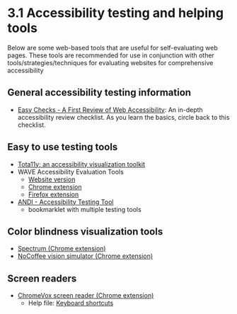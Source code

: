# 3.1 Accessibility testing and helping tools

Below are some web-based tools that are useful for self-evaluating web pages. These tools are recommended for use in conjunction with other tools/strategies/techniques for evaluating websites for comprehensive accessibility

## General accessibility testing information

* [Easy Checks - A First Review of Web Accessibility](https://www.w3.org/WAI/test-evaluate/preliminary/):  An in-depth accessibility review checklist. As you learn the basics, circle back to this checklist.

## Easy to use testing tools

* [Tota11y: an accessibility visualization toolkit](http://khan.github.io/tota11y/)
* WAVE Accessibility Evaluation Tools
  * [Website version](http://wave.webaim.org/)
  * [Chrome extension](https://chrome.google.com/webstore/detail/wave-evaluation-tool/jbbplnpkjmmeebjpijfedlgcdilocofh)
  * [Firefox extension](https://addons.mozilla.org/en-US/firefox/addon/wave-accessibility-tool/)
* [ANDI - Accessibility Testing Tool](https://www.ssa.gov/accessibility/andi/help/install.html)
  * bookmarklet with multiple testing tools

## Color blindness visualization tools

* [Spectrum \(Chrome extension\)](https://chrome.google.com/webstore/detail/spectrum/ofclemegkcmilinpcimpjkfhjfgmhieb?hl=en)
* [NoCoffee vision simulator \(Chrome extension\)](https://chrome.google.com/webstore/detail/nocoffee/jjeeggmbnhckmgdhmgdckeigabjfbddl?hl=en-US)

## Screen readers

* [ChromeVox screen reader \(Chrome extension\)](https://chrome.google.com/webstore/detail/chromevox/kgejglhpjiefppelpmljglcjbhoiplfn?hl=en)
  * Help file: [Keyboard shortcuts](https://www.chromevox.com/keyboard_shortcuts.html)



